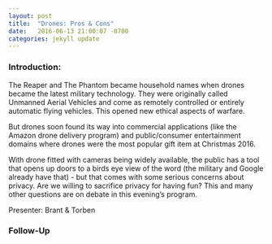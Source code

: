 ```yaml
---
layout: post
title:  "Drones: Pros & Cons"
date:   2016-06-13 21:00:07 -0700
categories: jekyll update
---
```


### Introduction:

The Reaper and The Phantom became household names when drones became the latest military technology. They were originally called Unmanned Aerial Vehicles and come as remotely controlled or entirely automatic flying vehicles. This opened new ethical aspects of warfare.

But drones soon found its way into commercial applications (like the Amazon drone delivery program) and public/consumer entertainment domains where drones were the most popular gift item at Christmas 2016.

With drone fitted with cameras being widely available, the public has a tool that opens up doors to a birds eye view of the word (the military and Google already have that) - but that comes with some serious concerns about privacy. Are we willing to sacrifice privacy for having fun? This and many other questions are on debate in this evening’s program.

Presenter: Brant & Torben

### Follow-Up



